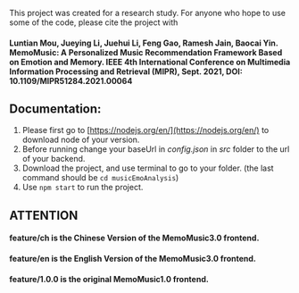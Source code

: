 This project was created for a research study. For anyone who hope to use some of the code, please cite the project with
#### Luntian Mou, Jueying Li, Juehui Li, Feng Gao, Ramesh Jain, Baocai Yin. MemoMusic: A Personalized Music Recommendation Framework Based on Emotion and Memory. IEEE 4th International Conference on Multimedia Information Processing and Retrieval (MIPR), Sept. 2021, DOI: 10.1109/MIPR51284.2021.00064

## Documentation:
1. Please first go to [https://nodejs.org/en/](https://nodejs.org/en/) to download node of your version.
2. Before running change your baseUrl in *config.json* in *src* folder to the url of your backend.
3. Download the project, and use terminal to go to your folder. (the last command should be `cd musicEmoAnalysis`)
4. Use `npm start` to run the project.



## ATTENTION
#### feature/ch is the Chinese Version of the MemoMusic3.0 frontend.
#### feature/en is the English Version of the MemoMusic3.0 frontend.
#### feature/1.0.0 is the original MemoMusic1.0 frontend.
